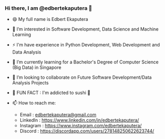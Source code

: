 ### Hi there, I am @edbertekaputera 👋
- 😄 My full name is Edbert Ekaputera
- 🔭 I’m interested in Software Development, Data Science and Machine Learning
- ⚡  I'm have experience in Python Development, Web Development and Data Analysis
- 🌱 I’m currently learning for a Bachelor's Degree of Computer Science (Big Data) in Singapore
- 👯 I’m looking to collaborate on Future Software Development/Data Analysis Projects
- 🤔 FUN FACT : I'm addicted to sushi 🍣

- 📫 How to reach me:
  - Email     : edbertekaputera@gmail.com
  - LinkedIn  : https://www.linkedin.com/in/edbertekaputera/
  - Instagram : https://www.instagram.com/edbertekaputera/
  - Discord   : https://discordapp.com/users/278148250622623744/
